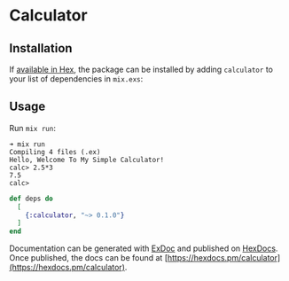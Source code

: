 # Calculator

## Installation

If [available in Hex](https://hex.pm/docs/publish), the package can be installed
by adding `calculator` to your list of dependencies in `mix.exs`:

## Usage

Run `mix run`:

```
➜ mix run
Compiling 4 files (.ex)
Hello, Welcome To My Simple Calculator!
calc> 2.5*3
7.5
calc>
```

```elixir
def deps do
  [
    {:calculator, "~> 0.1.0"}
  ]
end
```

Documentation can be generated with [ExDoc](https://github.com/elixir-lang/ex_doc)
and published on [HexDocs](https://hexdocs.pm). Once published, the docs can
be found at [https://hexdocs.pm/calculator](https://hexdocs.pm/calculator).

